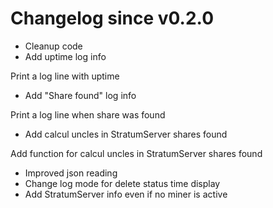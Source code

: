 # Changelog since v0.2.0
- Cleanup code 
- Add uptime log info

Print a log line with uptime 
- Add "Share found" log info

Print a log line when share was found 
- Add calcul uncles in StratumServer shares found

Add function for calcul uncles in StratumServer shares found 
- Improved json reading 
- Change log mode for delete status time display 
- Add StratumServer info even if no miner is active 

